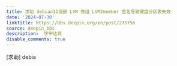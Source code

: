 ```yaml
---
title: 求助 debian11误删 LVM 卷组 LVM2member 签名导致硬盘分区表失效
date: '2024-07-30'
linkTitle: https://bbs.deepin.org/en/post/275756
source: deepin_bbs
description:  字甲达宾 
disable_comments: true
---
```

[求助] debia

